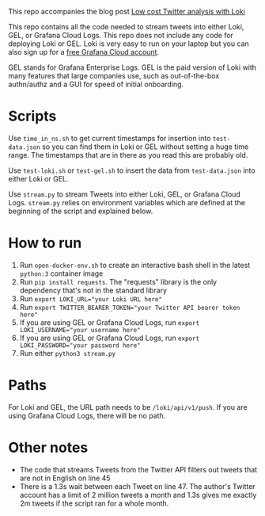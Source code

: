This repo accompanies the blog post [Low cost Twitter analysis with Loki](https://blog.grafana.com/)

This repo contains all the code needed to stream tweets into either Loki, GEL, or Grafana Cloud Logs. This repo does not include any code for deploying Loki or GEL. Loki is very easy to run on your laptop but you can also sign up for a [free Grafana Cloud account](https://grafana.com).

GEL stands for Grafana Enterprise Logs. GEL is the paid version of Loki with many features that large companies use, such as out-of-the-box authn/authz and a GUI for speed of initial onboarding.

# Scripts
Use `time_in_ns.sh` to get current timestamps for insertion into `test-data.json` so you can find them in Loki or GEL without setting a huge time range. The timestamps that are in there as you read this are probably old.

Use `test-loki.sh` or `test-gel.sh` to insert the data from `test-data.json` into either Loki or GEL.

Use `stream.py` to stream Tweets into either Loki, GEL, or Grafana Cloud Logs. `stream.py` relies on environment variables which are defined at the beginning of the script and explained below.


# How to run
1. Run `open-docker-env.sh` to create an interactive bash shell in the latest `python:3` container image
1. Run `pip install requests`. The "requests" library is the only dependency that's not in the standard library
1. Run `export LOKI_URL="your Loki URL here"`
1. Run `export TWITTER_BEARER_TOKEN="your Twitter API bearer token here"`
1. If you are using GEL or Grafana Cloud Logs, run `export LOKI_USERNAME="your username here"`
1. If you are using GEL or Grafana Cloud Logs, run `export LOKI_PASSWORD="your password here"`
1. Run either `python3 stream.py`

# Paths
For Loki and GEL, the URL path needs to be `/loki/api/v1/push`. If you are using Grafana Cloud Logs, there will be no path.

# Other notes
* The code that streams Tweets from the Twitter API filters out tweets that are not in English on line 45
* There is a 1.3s wait between each Tweet on line 47. The author's Twitter account has a limit of 2 million tweets a month and 1.3s gives me exactly 2m tweets if the script ran for a whole month.
